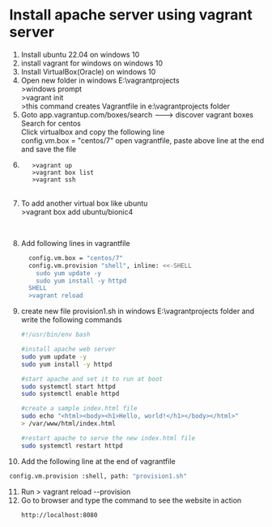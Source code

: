 # Install apache server using vagrant server

1. Install ubuntu 22.04 on windows 10
2. install vagrant for windows on windows 10
3. Install VirtualBox(Oracle) on windows 10
4. Open new folder in windows E:\vagrantprojects<br>
       >windows prompt<br>
       >vagrant init<br>
       >this command creates Vagrantfile in e:\vagrantprojects folder<br>
5. Goto app.vagrantup.com/boxes/search ---> discover vagrant boxes<br>
          Search for centos<br>
          Click virtualbox and copy the following line<br>
          config.vm.box = "centos/7"
          open vagrantfile, paste above line at the end and save the file<br>
6.        >vagrant up
          >vagrant box list
          >vagrant ssh
      <br>
7. To add another virtual box like ubuntu<br>
          >vagrant box add ubuntu/bionic4
<br>

8. Add following lines in vagrantfile <br>
	```sh    
	  config.vm.box = "centos/7"
	  config.vm.provision "shell", inline: <<-SHELL
		sudo yum update -y 
		sudo yum install -y httpd
	  SHELL
	  >vagrant reload
	```

9. create new file provision1.sh in windows E:\vagrantprojects folder and write the following commands
    ```sh
	#!/usr/bin/env bash

	#install apache web server
	sudo yum update -y
	sudo yum install -y httpd
	
	#start apache and set it to run at boot
	sudo systemctl start httpd
	sudo systemctl enable httpd
	
	#create a sample index.html file
	sudo echo "<html><body><h1>Hello, world!</h1></body></html>"
	> /var/www/html/index.html
	
	#restart apache to serve the new index.html file 
	sudo systemctl restart httpd
    ```
 10. Add the following line at the end of vagrantfile
```sh
config.vm.provision :shell, path: "provision1.sh"
```
  11. Run > vagrant reload --provision
  12. Go to browser and type the command to see the website in action
      ```sh
      http://localhost:8080
      ```
       
